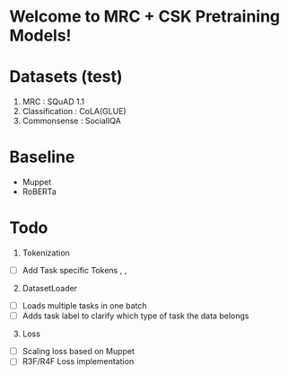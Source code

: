 # Welcome to MRC + CSK Pretraining Models!

# Datasets (test)

1. MRC : SQuAD 1.1
2. Classification : CoLA(GLUE)
3. Commonsense : SocialIQA

# Baseline
- Muppet
- RoBERTa

# Todo
1. Tokenization
- [ ] Add Task specific Tokens <cola>, <mrc>, <com>
2. DatasetLoader
- [ ] Loads multiple tasks in one batch
- [ ] Adds task label to clarify which type of task the data belongs
3. Loss
- [ ] Scaling loss based on Muppet
- [ ] R3F/R4F Loss implementation
